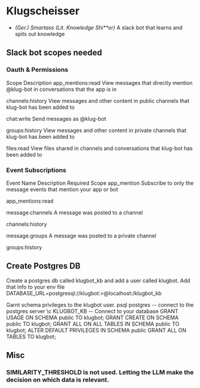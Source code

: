 # Klugscheisser
- *(Ger.) Smartass (Lit. Knowledge Shi**er)* 
A slack bot that learns and spits out knowledge

## Slack bot scopes needed

### Oauth & Permissions
Scope Description
app_mentions:read
View messages that directly mention @klug-bot in conversations that the app is in

channels:history
View messages and other content in public channels that klug-bot has been added to

chat:write
Send messages as @klug-bot

groups:history
View messages and other content in private channels that klug-bot has been added to

files:read
View files shared in channels and conversations that klug-bot has been added to

### Event Subscriptions

Event Name	Description	Required Scope
app_mention
Subscribe to only the message events that mention your app or bot

app_mentions:read

message.channels
A message was posted to a channel

channels:history

message.groups
A message was posted to a private channel

groups:history

## Create Postgres DB 
Create a postgres db called klugbot_kb and add a user called klugbot. 
Add that info to your env file
DATABASE_URL=postgresql://klugbot:<password>>@localhost:<port>/klugbot_kb

Garnt schema privileges to the klugbot user. 
psql postgres -- connect to the postgres server
\c KLUGBOT_KB  -- Connect to your database
GRANT USAGE ON SCHEMA public TO klugbot;
GRANT CREATE ON SCHEMA public TO klugbot;
GRANT ALL ON ALL TABLES IN SCHEMA public TO klugbot;
ALTER DEFAULT PRIVILEGES IN SCHEMA public GRANT ALL ON TABLES TO klugbot;

## Misc
### SIMILARITY_THRESHOLD is not used. Letting the LLM make the decision on which data is relevant. 
